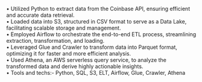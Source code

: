  • Utilized Python to extract data from the Coinbase API, ensuring efficient and accurate data retrieval.</br>
 • Loaded data into S3, structured in CSV format to serve as a Data Lake, facilitating scalable storage and management.</br>
 • Employed Airflow to orchestrate the end-to-end ETL process, streamlining extraction, transformation, and loading.</br>
 • Leveraged Glue and Crawler to transform data into Parquet format, optimizing it for faster and more efficient analysis.</br>
 • Used Athena, an AWS serverless query service, to analyze the transformed data and derive highly actionable insights.</br>
 • Tools and techs:- Python, SQL, S3, ELT, Airflow, Glue, Crawler, Athena
